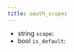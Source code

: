 ```yaml
---
title: oauth_scopes  
---
```


- <span class="type">string</span>  <span class="v-identifier">`scope`</span>:
- <span class="type">bool</span>  <span class="v-identifier">`is_default`</span>:
